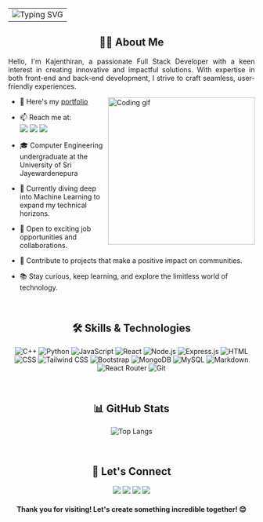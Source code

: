<table align="center" width="100%">
<tr>
<td align="center">
<img src="https://readme-typing-svg.herokuapp.com?font=Cascadia+Code&weight=500&size=25&pause=1000&color=08FFF1&center=true&vCenter=true&width=600&lines=%F0%9F%91%8B+Hi%2C+I'm+Kajenthiran!;Full+Stack+Developer+%F0%9F%9A%80;Code+Your+Dreams+into+Reality!;Passionate+about+Building+Solutions!;Keep+Learning!+%26+Keep+Growing!" alt="Typing SVG" />
</td>
</tr>
</table>

<h2 align="center">👨‍💻 About Me</h2>

<p align="justify">
Hello, I'm Kajenthiran, a passionate Full Stack Developer with a keen interest in creating innovative and impactful solutions. With expertise in both front-end and back-end development, I strive to craft seamless, user-friendly experiences.
</p>

<img align="right" src="https://github.com/7oSkaaa/7oSkaaa/blob/main/Images/Right_Side.gif?raw=true" width="300px" alt="Coding gif">

- 🔭 Here's my [portfolio]()
- 📫 Reach me at:
<br /> [<img src="https://img.shields.io/badge/LinkedIn-0077B5?style=for-the-badge&logo=linkedin&logoColor=white" />](https://www.linkedin.com/in/kajenthiran22)
[<img src="https://img.shields.io/badge/Gmail-D14836?style=for-the-badge&logo=gmail&logoColor=white" />](mailto:nkajenthiran22@gmail.com)
[<img src="https://img.shields.io/badge/WhatsApp-25D366?style=for-the-badge&logo=whatsapp&logoColor=white" />](https://wa.me/94740749695)

- 🎓 Computer Engineering undergraduate at the University of Sri Jayewardenepura
- 🌱 Currently diving deep into Machine Learning to expand my technical horizons.
- 💼 Open to exciting job opportunities and collaborations.
- 🌟 Contribute to projects that make a positive impact on communities.
- 📚 Stay curious, keep learning, and explore the limitless world of technology.

<br>
<h2 align="center">🛠️ Skills & Technologies</h2>

<p align="center">
<img src="https://img.shields.io/badge/C%2B%2B-00599C?style=for-the-badge&logo=c%2B%2B&logoColor=white" alt="C++" />
<img src="https://img.shields.io/badge/Python-3776AB?style=for-the-badge&logo=python&logoColor=white" alt="Python" />
<img src="https://img.shields.io/badge/Javascript-F7DF1E?style=for-the-badge&logo=javascript&logoColor=black" alt="JavaScript" />
<img src="https://img.shields.io/badge/React-61DAFB?style=for-the-badge&logo=react&logoColor=black" alt="React" />
<img src="https://img.shields.io/badge/Node.js-339933?style=for-the-badge&logo=nodedotjs&logoColor=white" alt="Node.js" />
<img src="https://img.shields.io/badge/Express.js-000000?style=for-the-badge&logo=express&logoColor=white" alt="Express.js" />
<img src="https://img.shields.io/badge/HTML-E34F26?style=for-the-badge&logo=html&logoColor=white" alt="HTML" />
<img src="https://img.shields.io/badge/CSS-1572B6?style=for-the-badge&logo=css3&logoColor=white" alt="CSS" />
<img src="https://img.shields.io/badge/Tailwind_CSS-38B2AC?style=for-the-badge&logo=tailwind-css&logoColor=white" alt="Tailwind CSS" />
<img src="https://img.shields.io/badge/Bootstrap-563D7C?style=for-the-badge&logo=bootstrap&logoColor=white" alt="Bootstrap" />
<img src="https://img.shields.io/badge/MongoDB-47A248?style=for-the-badge&logo=mongodb&logoColor=white" alt="MongoDB" />
<img src="https://img.shields.io/badge/MySQL-4479A1?style=for-the-badge&logo=mysql&logoColor=white" alt="MySQL" />
<img src="https://img.shields.io/badge/Markdown-000000?style=for-the-badge&logo=markdown&logoColor=white" alt="Markdown" />
<img src="https://img.shields.io/badge/React_Router-CA4245?style=for-the-badge&logo=react-router&logoColor=white" alt="React Router" />
<img src="https://img.shields.io/badge/Git-F05032?style=for-the-badge&logo=git&logoColor=white" alt="Git" />
</p>

<br>
<h2 align="center">📊 GitHub Stats</h2>

<div align="center">

![Top Langs](https://github-readme-stats.vercel.app/api/top-langs/?username=Kajen01&layout=compact&theme=radical)

</div>

<br>
<h2 align="center">🤝 Let's Connect</h2>

<div align="center">

[<img src="https://img.shields.io/badge/LinkedIn-0077B5?style=for-the-badge&logo=linkedin&logoColor=white" />](https://www.linkedin.com/in/kajenthiran22)
[<img src="https://img.shields.io/badge/GitHub-100000?style=for-the-badge&logo=github&logoColor=white" />](https://github.com/Kajen01)
[<img src="https://img.shields.io/badge/Gmail-D14836?style=for-the-badge&logo=gmail&logoColor=white" />](mailto:nkajenthiran22@gmail.com)
[<img src="https://img.shields.io/badge/WhatsApp-25D366?style=for-the-badge&logo=whatsapp&logoColor=white" />](https://wa.me/94740749695)

</div>

<h4 align="center">Thank you for visiting! Let's create something incredible together! 😊</h4>
